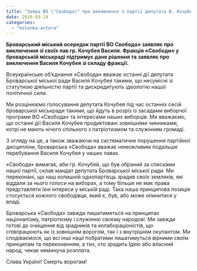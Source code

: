 ```yaml
---
title: "Заява ВО \"Свобода\" про виключення з партії депутата В. Кочубея"
date: 2016-03-14
categories: 
  - "kolonka-avtora"
---
```


**Броварський міський осередок партії ВО Свобода» заявляє про виключення зі своїх лав гр. Кочубея Василя. Фракція «Свободи» у броварській міськраді підтримує дане рішення та заявляє про виключення Василя Кочубея зі складу фракції.**

Всеукраїнське об’єднання «Свобода» вважає останні дії депутата Броварської міської ради Василя Кочубея такими, що несумісні зі статутною діяльністю партії та дискредитують ідеологію нашої політичної сили.

Ми розцінюємо голосування депутата Кочубея під час останніх сесій броварської міськради такими, що йдуть в розріз із засадами виборчої програми ВО «Свобода» та інтересами наших виборців. Ми вважаємо, що останні дії Василя Кочубея продиктовані зовнішніми чинниками, котрі не мають нічого спільного з патріотизмом та служінням громаді.

З огляду на це, а також зважаючи на систематичне порушення партійної дисципліни, броварська «Свобода» вважає неможливим подальше перебування Василя Кочубея у наших лавах.

«Свобода» вимагає, аби гр. Кочубей, що був обраний за списками нашої партії, склав мандат депутата Броварської міської ради. Ми переконані, що наш колишній однопартієць зрадив своїх земляків, які віддали за нього голоси на виборах, а тому більше не має права представляти їхні інтереси у міській раді. Така наша принципова позиція стосується кожного свободівця, який є, був, або може опинитися у владі.

Броварська «Свобода» завжди лишатиметься на принципах націоналізму, патріотизму і служінню своєму народові. Ми завжди готові до очищення від зрадників та колабораціоністів, що співпрацюють як із зовнішнім ворогом, так і з внутрішнім окупантом. Ми сподіваємося, що всі інші наші побратими лишатимуться вірними своїм принципам та переконанням, а тих, хто зрадить Ідею або власний народ, чекає неминуча розплата.

Слава Україні! Смерть ворогам!
